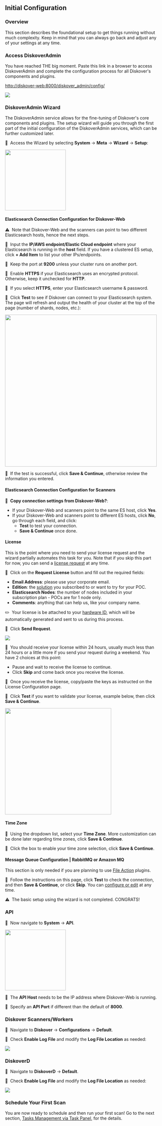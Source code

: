 <p id="config_initial"></p>

## Initial Configuration

### Overview

This section describes the foundational setup to get things running without much complexity. Keep in mind that you can always go back and adjust any of your settings at any time.

### Access DiskoverAdmin

You have reached THE big moment. Paste this link in a browser to access DiskoverAdmin and complete the configuration process for all Diskover's components and plugins.

[http://diskover-web:8000/diskover_admin/config/](http://diskover-web:8000/diskover_admin/config/)

<img src="images/diskoveradmin_menu.png" width="">

### DiskoverAdmin Wizard

The DiskoverAdmin service allows for the fine-tuning of Diskover's core components and plugins. The setup wizard will guide you through the first part of the initial configuration of the DiskoverAdmin services, which can be further customized later.

🔴 &nbsp;Access the Wizard by selecting **System** → **Meta** → **Wizard** → **Setup**:

<img src="images/diskoveradmin_menu_wizard.png" width="200"> 

#### Elasticsearch Connection Configuration for Diskover-Web

⚠️ &nbsp;Note that Diskover-Web and the scanners can point to two different Elasticsearch hosts, hence the next steps.

🔴 &nbsp;Input the **IP/AWS endpoint/Elastic Cloud endpoint** where your Elasticsearch is running in the **host** field. If you have a clustered ES setup, click **+ Add Item** to list your other IPs/endpoints.

🔴 &nbsp;Keep the port at **9200** unless your cluster runs on another port.

🔴 &nbsp;Enable **HTTPS** if your Elasticsearch uses an encrypted protocol. Otherwise, keep it unchecked for **HTTP**.

🔴 &nbsp;If you select **HTTPS**, enter your Elasticsearch username & password.

🔴 &nbsp;Click **Test** to see if Diskover can connect to your Elasticsearch system. The page will refresh and output the health of your cluster at the top of the page (number of shards, nodes, etc.):

<img src="images/es_connection_test.png" width="500"> 

🔴 &nbsp;If the test is successful, click **Save & Continue**, otherwise review the information you entered.

#### Elasticsearch Connection Configuration for Scanners

🔴 &nbsp;**Copy connection settings from Diskover-Web?**:
- If your Diskover-Web and scanners point to the same ES host, click **Yes**.
- If your Diskover-Web and scanners point to different ES hosts, click **No**, go through each field, and click:
    - **Test** to test your connection.
    - **Save & Continue** once done.

#### License

This is the point where you need to send your license request and the wizard partially automates this task for you. Note that if you skip this part for now, you can send a [license request](#software_activation) at any time.

🔴 &nbsp;Click on the **Request License** button and fill out the required fields:

- **Email Address**: please use your corporate email.
- **Edition**: the [solution](https://diskoverdata.com/solutions/) you subscribed to or want to try for your POC.
- **Elasticsearch Nodes**: the number of nodes included in your subscription plan - POCs are for 1 node only.
- **Comments**: anything that can help us, like your company name.

✏️  &nbsp;Your license is be attached to your [hardware ID](#hd_id), which will be automatically generated and sent to us during this process.

🔴 &nbsp;Click **Send Request**.

<img src="images/wizard_license_request.png" width=""> 

🔴 &nbsp;You should receive your license within 24 hours, usually much less than 24 hours or a little more if you send your request during a weekend. You have 2 choices at this point:

- Pause and wait to receive the license to continue.
- Click **Skip** and come back once you receive the license.

🔴 &nbsp;Once you receive the license, copy/paste the keys as instructed on the License Configuration page.

🔴 &nbsp;Click **Test** if you want to validate your license, example below, then click **Save & Continue**.

<img src="images/wizard_license_test.png" width="350"> 

#### Time Zone

🔴 &nbsp;Using the dropdown list, select your **Time Zone**. More customization can be done later regarding time zones, click **Save & Continue**.

🔴 &nbsp;Click the box to enable your time zone selection, click **Save & Continue**.

#### Message Queue Configuration | RabbitMQ or Amazon MQ

This section is only needed if you are planning to use [File Action](#config_plugins_file_actions) plugins.

🔴 &nbsp;Follow the instructions on this page, click **Test** to check the connection, and then **Save & Continue**, or click **Skip**. You can [configure or edit](#config_system) at any time.

⚠️ &nbsp;The basic setup using the wizard is not completed. CONGRATS!

### API

🔴 &nbsp;Now navigate to **System** → **API**.

<img src="images/diskoveradmin_menu_api.png" width="200"> 

🔴 &nbsp;The **API Host** needs to be the IP address where Diskover-Web is running.

🔴 &nbsp;Specify an **API Port** if different than the default of **8000**.

### Diskover Scanners/Workers

🔴 &nbsp;Navigate to **Diskover** → **Configurations** → **Default**.

🔴 &nbsp;Check **Enable Log File** and modify the **Log File Location** as needed:

<img src="images/diskover_configuration_log_file.png" width=""> 

### DiskoverD

🔴 &nbsp;Navigate to **DiskoverD** → **Default**.

🔴 &nbsp;Check **Enable Log File** and modify the **Log File Location** as needed:

<img src="images/diskoverd_configuration_log_file.png" width=""> 

### Schedule Your First Scan

You are now ready to schedule and then run your first scan! Go to the next section, [Tasks Management via Task Panel](#task_panel), for the details.
